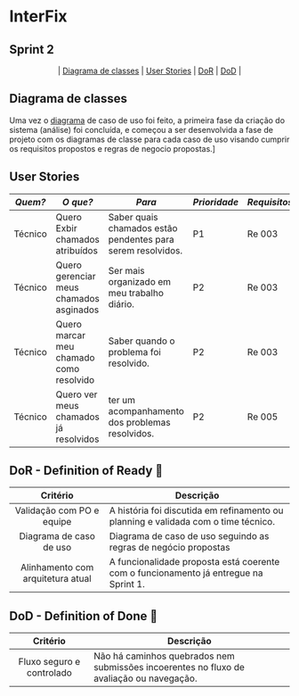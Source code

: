 # InterFix

## Sprint 2

<p align="center">
| <a href = "#classes">Diagrama de classes</a> |
  <a href = "#user">User Stories</a> |
  <a href ="#dor">DoR</a> |
  <a href ="#dod">DoD</a> |
</p>

## Diagrama de classes <a id="classes"></a>
Uma vez o [diagrama](https://github.com/RenteriaJuan/Gestao-de-Chamados/blob/main/Diagramas/ChamadosGestao.asta) de caso de uso foi feito, a primeira fase da criação do sistema (análise) foi concluída, e começou a ser desenvolvida a fase de projeto com os diagramas de classe para cada caso de uso visando cumprir os requisitos propostos e regras de negocio propostas.]

## User Stories <a id="user">

|*Quem?*        | *O que?*                                                              |*Para*                                                                                | *Prioridade* | *Requisitos*         | *Status*      |
|---------------|-----------------------------------------------------------------------|--------------------------------------------------------------------------------------|--------------|----------------------|---------------| 
|Técnico        | Quero Exbir chamados atribuídos                                       | Saber quais chamados estão pendentes para serem resolvidos.                          |P1            |Re 003                |Concluído ✅|
|Técnico        | Quero gerenciar meus chamados asginados                               | Ser mais organizado em meu trabalho diário.                                          |P2            |Re 003                |Concluído ✅|
|Técnico        | Quero marcar meu chamado como resolvido                               | Saber quando o problema foi resolvido.                                               |P2            |Re 003                |Concluído ✅|
|Técnico        | Quero ver meus chamados já resolvidos                                 | ter um acompanhamento dos problemas resolvidos.                                      |P2            |Re 005                |Concluído ✅| 
  

## DoR - Definition of Ready 🏅 <a id="dor">

|              Critério              | Descrição                                                                                          |
| :--------------------------------: | -------------------------------------------------------------------------------------------------- |
|     Validação com PO e equipe      | A história foi discutida em refinamento ou planning e validada com o time técnico.                 |
|     Diagrama de caso de uso        | Diagrama de caso de uso seguindo as regras de negócio propostas                                    |
| Alinhamento com arquitetura atual  | A funcionalidade proposta está coerente com o funcionamento já entregue na Sprint 1.               |


## DoD - Definition of Done 🏅 <a id="dod">

|              Critério              | Descrição                                                                                          |
| :--------------------------------: | -------------------------------------------------------------------------------------------------- |
|         Fluxo seguro e controlado  | Não há caminhos quebrados nem submissões incoerentes no fluxo de avaliação ou navegação.           |







